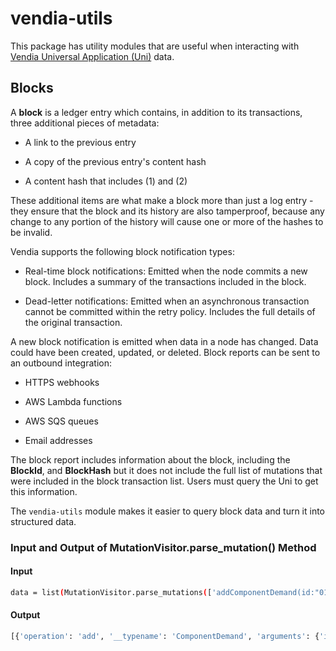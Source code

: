 # vendia-utils

This package has utility modules that are useful when interacting with [Vendia Universal Application (Uni)](https://www.vendia.net/docs/share/dev-and-use-unis) data.

## Blocks

A **block** is a ledger entry which contains, in addition to its transactions, three additional pieces of metadata:

* A link to the previous entry

* A copy of the previous entry's content hash

* A content hash that includes (1) and (2)

These additional items are what make a block more than just a log entry - they ensure that the block and its history are also tamperproof, because any change to any portion of the history will cause one or more of the hashes to be invalid.

Vendia supports the following block notification types:

* Real-time block notifications: Emitted when the node commits a new block. Includes a summary of the transactions included in the block.

* Dead-letter notifications: Emitted when an asynchronous transaction cannot be committed within the retry policy. Includes the full details of the original transaction.

A new block notification is emitted when data in a node has changed.  Data could have been created, updated, or deleted.  Block reports can be sent to an outbound integration:

* HTTPS webhooks

* AWS Lambda functions

* AWS SQS queues

* Email addresses

The block report includes information about the block, including the **BlockId**, and **BlockHash** but it does not include the full list of mutations that were included in the block transaction list.  Users must query the Uni to get this information.

The `vendia-utils` module makes it easier to query block data and turn it into structured data.

### Input and Output of MutationVisitor.parse_mutation() Method

#### Input

```bash
data = list(MutationVisitor.parse_mutations(['addComponentDemand(id:"017c5074-f6a3-2814-7e20-f08d6e5f47fb",input: {assembledComponentId: "123", assembledComponentName: "thing", ford6MonthDemandForecast: 35, ford6WeekDemandForecast: 30, recordDate: "2021-10-04"}){error}']))
```

#### Output

```bash
[{'operation': 'add', '__typename': 'ComponentDemand', 'arguments': {'id': '017c4c8e-5cfe-f887-9f0f-619242d23e73', 'input': {'assembledComponentId': '123', 'assembledComponentName': 'thing', 'ford6MonthDemandForecast': 17, 'ford6WeekDemandForecast': 12, 'recordDate': '2021-10-04'}}}]
```
